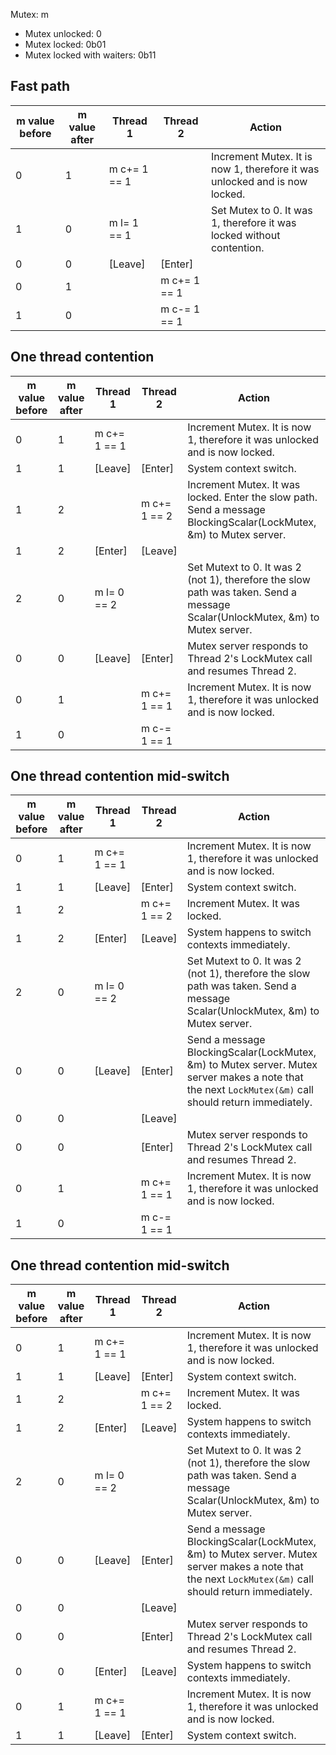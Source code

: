 Mutex: m

* Mutex unlocked: 0
* Mutex locked: 0b01
* Mutex locked with waiters: 0b11

## Fast path

m value before | m value after | Thread 1     | Thread 2     | Action
---------------|---------------|--------------|--------------|------
0              | 1             | m c+= 1 == 1 |              | Increment Mutex. It is now 1, therefore it was unlocked and is now locked.
1              | 0             | m l= 1 == 1 |              | Set Mutex to 0. It was 1, therefore it was locked without contention.
0              | 0             | [Leave]      | [Enter]      |
0              | 1             |              | m c+= 1 == 1 |
1              | 0             |              | m c-= 1 == 1 |

## One thread contention

m value before | m value after | Thread 1     | Thread 2     | Action
---------------|---------------| -------------|--------------|------
0              | 1             | m c+= 1 == 1 |              | Increment Mutex. It is now 1, therefore it was unlocked and is now locked.
1              | 1             | [Leave]      | [Enter]      | System context switch.
1              | 2             |              | m c+= 1 == 2 | Increment Mutex. It was locked. Enter the slow path. Send a message BlockingScalar(LockMutex, &m) to Mutex server.
1              | 2             | [Enter]      | [Leave]      |
2              | 0             | m l= 0 == 2 |               | Set Mutext to 0. It was 2 (not 1), therefore the slow path was taken. Send a message Scalar(UnlockMutex, &m) to Mutex server.
0              | 0             | [Leave]      | [Enter]      | Mutex server responds to Thread 2's LockMutex call and resumes Thread 2.
0              | 1             |              | m c+= 1 == 1 | Increment Mutex. It is now 1, therefore it was unlocked and is now locked.
1              | 0             |              | m c-= 1 == 1 |

## One thread contention mid-switch

m value before | m value after | Thread 1     | Thread 2     | Action
---------------|---------------| -------------|--------------|------
0              | 1             | m c+= 1 == 1 |              | Increment Mutex. It is now 1, therefore it was unlocked and is now locked.
1              | 1             | [Leave]      | [Enter]      | System context switch.
1              | 2             |              | m c+= 1 == 2 | Increment Mutex. It was locked.
1              | 2             | [Enter]      | [Leave]      | System happens to switch contexts immediately.
2              | 0             | m l= 0 == 2 |               | Set Mutext to 0. It was 2 (not 1), therefore the slow path was taken. Send a message Scalar(UnlockMutex, &m) to Mutex server.
0              | 0             | [Leave]      | [Enter]      | Send a message BlockingScalar(LockMutex, &m) to Mutex server. Mutex server makes a note that the next `LockMutex(&m)` call should return immediately.
0              | 0             |              | [Leave]      |
0              | 0             |              | [Enter]      | Mutex server responds to Thread 2's LockMutex call and resumes Thread 2.
0              | 1             |              | m c+= 1 == 1 | Increment Mutex. It is now 1, therefore it was unlocked and is now locked.
1              | 0             |              | m c-= 1 == 1 |


## One thread contention mid-switch

m value before | m value after | Thread 1     | Thread 2     | Action
---------------|---------------| -------------|--------------|------
0              | 1             | m c+= 1 == 1 |              | Increment Mutex. It is now 1, therefore it was unlocked and is now locked.
1              | 1             | [Leave]      | [Enter]      | System context switch.
1              | 2             |              | m c+= 1 == 2 | Increment Mutex. It was locked.
1              | 2             | [Enter]      | [Leave]      | System happens to switch contexts immediately.
2              | 0             | m l= 0 == 2 |               | Set Mutext to 0. It was 2 (not 1), therefore the slow path was taken. Send a message Scalar(UnlockMutex, &m) to Mutex server.
0              | 0             | [Leave]      | [Enter]      | Send a message BlockingScalar(LockMutex, &m) to Mutex server. Mutex server makes a note that the next `LockMutex(&m)` call should return immediately.
0              | 0             |              | [Leave]      |
0              | 0             |              | [Enter]      | Mutex server responds to Thread 2's LockMutex call and resumes Thread 2.
0              | 0             | [Enter]      | [Leave]      | System happens to switch contexts immediately.
0              | 1             | m c+= 1 == 1 |              | Increment Mutex. It is now 1, therefore it was unlocked and is now locked.
1              | 1             | [Leave]      | [Enter]      | System context switch.
